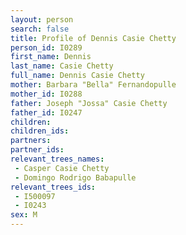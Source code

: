 ```yaml
---
layout: person
search: false
title: Profile of Dennis Casie Chetty
person_id: I0289
first_name: Dennis
last_name: Casie Chetty
full_name: Dennis Casie Chetty
mother: Barbara "Bella" Fernandopulle
mother_id: I0288
father: Joseph "Jossa" Casie Chetty
father_id: I0247
children:
children_ids:
partners:
partner_ids:
relevant_trees_names:
 - Casper Casie Chetty
 - Domingo Rodrigo Babapulle
relevant_trees_ids:
 - I500097
 - I0243
sex: M
---
```


